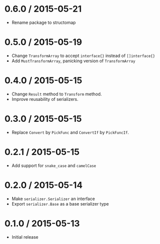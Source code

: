 # 0.6.0 / 2015-05-21

* Rename package to structomap

# 0.5.0 / 2015-05-19

* Change `TransformArray` to accept `interface{}` instead of `[]interface{}`
* Add `MustTransformArray`, panicking version of `TransformArray`

# 0.4.0 / 2015-05-15

* Change `Result` method to `Transform` method.
* Improve reusability of serializers.

# 0.3.0 / 2015-05-15

* Replace `Convert` by `PickFunc` and `ConvertIf` by `PickFuncIf`.

# 0.2.1 / 2015-05-15

* Add support for `snake_case` and `camelCase`

# 0.2.0 / 2015-05-14

* Make `serializer.Serializer` an interface
* Export `serializer.Base` as a base serializer type

# 0.1.0 / 2015-05-13

* Initial release
